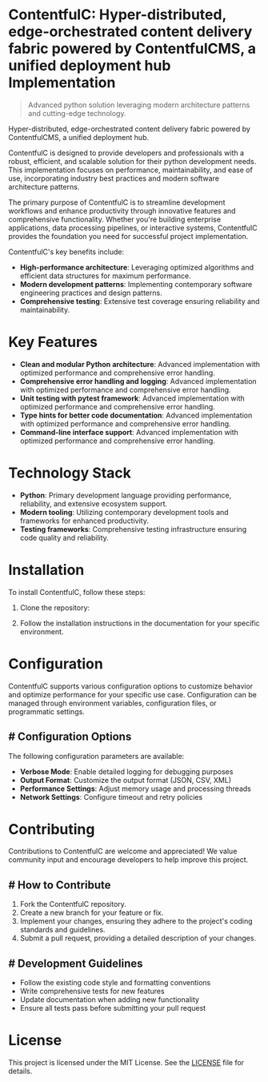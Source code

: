 <!-- fallback_ContentfulC_20251026190149_65826 -->

# ContentfulC: Hyper-distributed, edge-orchestrated content delivery fabric powered by ContentfulCMS, a unified deployment hub Implementation
> Advanced python solution leveraging modern architecture patterns and cutting-edge technology.

Hyper-distributed, edge-orchestrated content delivery fabric powered by ContentfulCMS, a unified deployment hub.

ContentfulC is designed to provide developers and professionals with a robust, efficient, and scalable solution for their python development needs. This implementation focuses on performance, maintainability, and ease of use, incorporating industry best practices and modern software architecture patterns.

The primary purpose of ContentfulC is to streamline development workflows and enhance productivity through innovative features and comprehensive functionality. Whether you're building enterprise applications, data processing pipelines, or interactive systems, ContentfulC provides the foundation you need for successful project implementation.

ContentfulC's key benefits include:

* **High-performance architecture**: Leveraging optimized algorithms and efficient data structures for maximum performance.
* **Modern development patterns**: Implementing contemporary software engineering practices and design patterns.
* **Comprehensive testing**: Extensive test coverage ensuring reliability and maintainability.

# Key Features

* **Clean and modular Python architecture**: Advanced implementation with optimized performance and comprehensive error handling.
* **Comprehensive error handling and logging**: Advanced implementation with optimized performance and comprehensive error handling.
* **Unit testing with pytest framework**: Advanced implementation with optimized performance and comprehensive error handling.
* **Type hints for better code documentation**: Advanced implementation with optimized performance and comprehensive error handling.
* **Command-line interface support**: Advanced implementation with optimized performance and comprehensive error handling.

# Technology Stack

* **Python**: Primary development language providing performance, reliability, and extensive ecosystem support.
* **Modern tooling**: Utilizing contemporary development tools and frameworks for enhanced productivity.
* **Testing frameworks**: Comprehensive testing infrastructure ensuring code quality and reliability.

# Installation

To install ContentfulC, follow these steps:

1. Clone the repository:


2. Follow the installation instructions in the documentation for your specific environment.

# Configuration

ContentfulC supports various configuration options to customize behavior and optimize performance for your specific use case. Configuration can be managed through environment variables, configuration files, or programmatic settings.

## # Configuration Options

The following configuration parameters are available:

* **Verbose Mode**: Enable detailed logging for debugging purposes
* **Output Format**: Customize the output format (JSON, CSV, XML)
* **Performance Settings**: Adjust memory usage and processing threads
* **Network Settings**: Configure timeout and retry policies

# Contributing

Contributions to ContentfulC are welcome and appreciated! We value community input and encourage developers to help improve this project.

## # How to Contribute

1. Fork the ContentfulC repository.
2. Create a new branch for your feature or fix.
3. Implement your changes, ensuring they adhere to the project's coding standards and guidelines.
4. Submit a pull request, providing a detailed description of your changes.

## # Development Guidelines

* Follow the existing code style and formatting conventions
* Write comprehensive tests for new features
* Update documentation when adding new functionality
* Ensure all tests pass before submitting your pull request

# License

This project is licensed under the MIT License. See the [LICENSE](https://github.com/demaagro/ContentfulC/blob/main/LICENSE) file for details.
